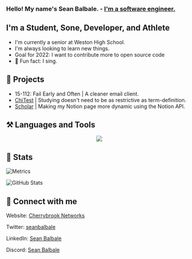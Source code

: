 ### Hello! My name's Sean Balbale. - [I'm a software engineer.](https://cherrybrooknetworks.dev)


## I'm a Student, Sone, Developer, and Athlete
- I'm currently a senior at Weston High School.
- I'm always looking to learn new things.
- Goal for 2022: I want to contribute more to open source code
- :musical_note: Fun fact: I sing.

## 📂 Projects
- 15-112: Fail Early and Often | A cleaner email client.
- [ChiTest](https://chitest.xyz) | Studying doesn't need to be as restrictive as term-definition.
- [Scholar](https://github.com/Neesh774/Scholar) | Making my Notion page more dynamic using the Notion API.

## ⚒️ Languages and Tools
<p align="center">
	<img src="https://skillicons.dev/icons?i=python,java,js,nodejs,react,next,html,css,tailwind,arduino,git,googlecloud,vscode" />
</p>

## 🧮 Stats
![Metrics](https://metrics.lecoq.io/sbalbale?template=classic&languages=1&languages.limit=8&languages.sections=most-used&languages.colors=github&languages.threshold=0%25&languages.indepth=false&languages.categories=markup%2C%20programming&languages.recent.categories=markup%2C%20programming&languages.recent.load=300&languages.recent.days=14&config.timezone=America%2FNew_York)

![GitHub Stats](https://github-readme-stats.vercel.app/api?username=sbalbale&count_private=true&show_icons=true&locale=en)

## 🔗 Connect with me
Website: [Cherrybrook Networks](https://cherrybrooknetworks.dev)

Twitter: [seanbalbale](https://twitter.com/seanbalbale)

LinkedIn: [Sean Balbale](https://www.linkedin.com/in/sean-balbale-7b7689174/)

Discord: [Sean Balbale](https://discord.com/users/325794320042950666)
